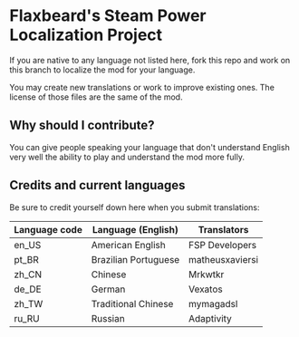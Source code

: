 # Flaxbeard's Steam Power Localization Project

If you are native to any language not listed here, fork this repo and work on this branch to localize the mod for your language.

You may create new translations or work to improve existing ones. The license of those files are the same of the mod.

## Why should I contribute?
You can give people speaking your language that don't understand English very well the ability to play and understand the mod more fully.

## Credits and current languages
Be sure to credit yourself down here when you submit translations:

| Language code   | Language (English)      | Translators     |
| --------------- | ----------------------- | --------------- |
| en_US           | American English        | FSP Developers  |
| pt_BR           | Brazilian Portuguese    | matheusxaviersi |
| zh_CN           | Chinese                 | Mrkwtkr         |
| de_DE           | German                  | Vexatos         |
| zh_TW           | Traditional Chinese     | mymagadsl       |
| ru_RU           | Russian                 | Adaptivity      |
